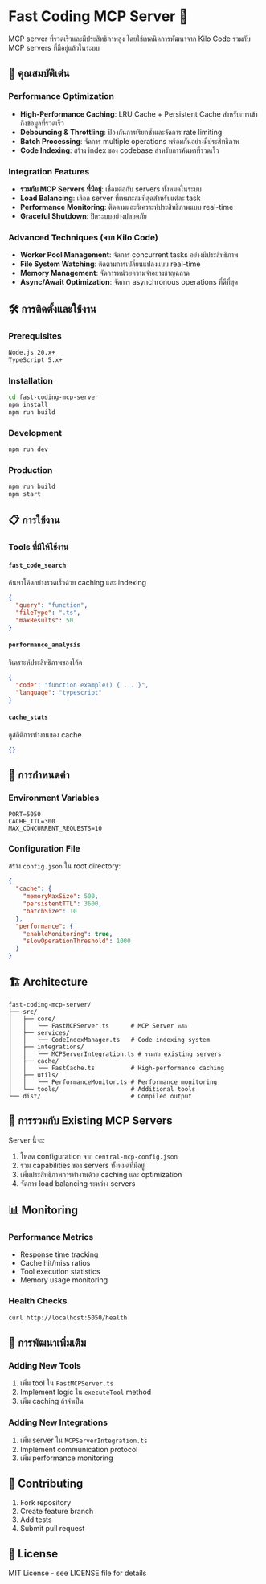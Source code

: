 # Fast Coding MCP Server 🚀

MCP server ที่รวดเร็วและมีประสิทธิภาพสูง โดยใช้เทคนิคการพัฒนาจาก Kilo Code รวมกับ MCP servers ที่มีอยู่แล้วในระบบ

## 🌟 คุณสมบัติเด่น

### Performance Optimization

- **High-Performance Caching**: LRU Cache + Persistent Cache สำหรับการเข้าถึงข้อมูลที่รวดเร็ว
- **Debouncing & Throttling**: ป้องกันการเรียกซ้ำและจัดการ rate limiting
- **Batch Processing**: จัดการ multiple operations พร้อมกันอย่างมีประสิทธิภาพ
- **Code Indexing**: สร้าง index ของ codebase สำหรับการค้นหาที่รวดเร็ว

### Integration Features

- **รวมกับ MCP Servers ที่มีอยู่**: เชื่อมต่อกับ servers ทั้งหมดในระบบ
- **Load Balancing**: เลือก server ที่เหมาะสมที่สุดสำหรับแต่ละ task
- **Performance Monitoring**: ติดตามและวิเคราะห์ประสิทธิภาพแบบ real-time
- **Graceful Shutdown**: ปิดระบบอย่างปลอดภัย

### Advanced Techniques (จาก Kilo Code)

- **Worker Pool Management**: จัดการ concurrent tasks อย่างมีประสิทธิภาพ
- **File System Watching**: ติดตามการเปลี่ยนแปลงแบบ real-time
- **Memory Management**: จัดการหน่วยความจำอย่างชาญฉลาด
- **Async/Await Optimization**: จัดการ asynchronous operations ที่ดีที่สุด

## 🛠️ การติดตั้งและใช้งาน

### Prerequisites

```bash
Node.js 20.x+
TypeScript 5.x+
```

### Installation

```bash
cd fast-coding-mcp-server
npm install
npm run build
```

### Development

```bash
npm run dev
```

### Production

```bash
npm run build
npm start
```

## 📋 การใช้งาน

### Tools ที่มีให้ใช้งาน

#### `fast_code_search`

ค้นหาโค้ดอย่างรวดเร็วด้วย caching และ indexing

```json
{
  "query": "function",
  "fileType": ".ts",
  "maxResults": 50
}
```

#### `performance_analysis`

วิเคราะห์ประสิทธิภาพของโค้ด

```json
{
  "code": "function example() { ... }",
  "language": "typescript"
}
```

#### `cache_stats`

ดูสถิติการทำงานของ cache

```json
{}
```

## 🔧 การกำหนดค่า

### Environment Variables

```env
PORT=5050
CACHE_TTL=300
MAX_CONCURRENT_REQUESTS=10
```

### Configuration File

สร้าง `config.json` ใน root directory:

```json
{
  "cache": {
    "memoryMaxSize": 500,
    "persistentTTL": 3600,
    "batchSize": 10
  },
  "performance": {
    "enableMonitoring": true,
    "slowOperationThreshold": 1000
  }
}
```

## 🏗️ Architecture

```
fast-coding-mcp-server/
├── src/
│   ├── core/
│   │   └── FastMCPServer.ts      # MCP Server หลัก
│   ├── services/
│   │   └── CodeIndexManager.ts   # Code indexing system
│   ├── integrations/
│   │   └── MCPServerIntegration.ts # รวมกับ existing servers
│   ├── cache/
│   │   └── FastCache.ts          # High-performance caching
│   ├── utils/
│   │   └── PerformanceMonitor.ts # Performance monitoring
│   └── tools/                    # Additional tools
└── dist/                         # Compiled output
```

## 🔗 การรวมกับ Existing MCP Servers

Server นี้จะ:

1. โหลด configuration จาก `central-mcp-config.json`
2. รวม capabilities ของ servers ทั้งหมดที่มีอยู่
3. เพิ่มประสิทธิภาพการทำงานด้วย caching และ optimization
4. จัดการ load balancing ระหว่าง servers

## 📊 Monitoring

### Performance Metrics

- Response time tracking
- Cache hit/miss ratios
- Tool execution statistics
- Memory usage monitoring

### Health Checks

```bash
curl http://localhost:5050/health
```

## 🚀 การพัฒนาเพิ่มเติม

### Adding New Tools

1. เพิ่ม tool ใน `FastMCPServer.ts`
2. Implement logic ใน `executeTool` method
3. เพิ่ม caching ถ้าจำเป็น

### Adding New Integrations

1. เพิ่ม server ใน `MCPServerIntegration.ts`
2. Implement communication protocol
3. เพิ่ม performance monitoring

## 🤝 Contributing

1. Fork repository
2. Create feature branch
3. Add tests
4. Submit pull request

## 📄 License

MIT License - see LICENSE file for details
